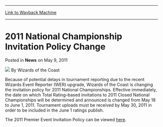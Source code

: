
---
[Link to Wayback Machine](https://web.archive.org/web/20220529032644/https://magic.wizards.com/en/articles/archive/news/2011-national-championship-invitation-policy-change-2011-05-09)

[_metadata_:author]:- "Wizards of the Coast"
[_metadata_:description]:- "Because of potential delays in tournament reporting due to the recent Wizards Event Reporter (WER) upgrade, Wizards of the Coast is changing the invitation policy for 2011 National Championships. Effective immediately, the date on which Total Rating–based invitations to 2011 Closed National Championships will be determined and announced is changed from May 18 to June 1, 2011."
[_metadata_:generator]:- "Drupal 7 (http://drupal.org)"
[_metadata_:node]:- "658346"
[_metadata_:publish_date]:- "2011-05-09"
[_metadata_:source]:- "div-main-content"
[_metadata_:title]:- "2011 National Championship Invitation Policy Change"
[_metadata_:wayback_capture_timestamp]:- "2022-05-29 03:26:44"
[_metadata_:wayback_raw_url]:- "https://web.archive.org/web/20220529032644id_/https://magic.wizards.com/en/articles/archive/news/2011-national-championship-invitation-policy-change-2011-05-09"
[_metadata_:wayback_url]:- "https://magic.wizards.com/en/articles/archive/news/2011-national-championship-invitation-policy-change-2011-05-09"
---


2011 National Championship Invitation Policy Change
===================================================



 Posted in **News**
 on May 9, 2011 






![](https://media.magic.wizards.com/styles/auth_small/public/images/person/wizards_author.jpg)
By Wizards of the Coast











Because of potential delays in tournament reporting due to the recent Wizards Event Reporter (WER) upgrade, Wizards of the Coast is changing the invitation policy for 2011 National Championships. Effective immediately, the date on which Total Rating–based invitations to 2011 Closed National Championships will be determined and announced is changed from May 18 to June 1, 2011. Tournament uploads must be received by May 30, 2011 in order to be included in the June 1 ratings publish.

The 2011 Premier Event Invitation Policy can be viewed [here](http://www.wizards.com/wpn/Document.aspx?x=Magic_The_Gathering_Premier_Event_Invitation_Policy).







